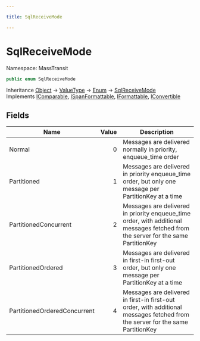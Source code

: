 ```yaml
---

title: SqlReceiveMode

---
```


# SqlReceiveMode

Namespace: MassTransit

```csharp
public enum SqlReceiveMode
```

Inheritance [Object](https://learn.microsoft.com/en-us/dotnet/api/system.object) → [ValueType](https://learn.microsoft.com/en-us/dotnet/api/system.valuetype) → [Enum](https://learn.microsoft.com/en-us/dotnet/api/system.enum) → [SqlReceiveMode](../masstransit/sqlreceivemode)<br/>
Implements [IComparable](https://learn.microsoft.com/en-us/dotnet/api/system.icomparable), [ISpanFormattable](https://learn.microsoft.com/en-us/dotnet/api/system.ispanformattable), [IFormattable](https://learn.microsoft.com/en-us/dotnet/api/system.iformattable), [IConvertible](https://learn.microsoft.com/en-us/dotnet/api/system.iconvertible)

## Fields

| Name | Value | Description |
| --- | --: | --- |
| Normal | 0 | Messages are delivered normally in priority, enqueue_time order |
| Partitioned | 1 | Messages are delivered in priority enqueue_time order, but only one message per PartitionKey at a time |
| PartitionedConcurrent | 2 | Messages are delivered in priority enqueue_time order, with additional messages fetched from the server for the same PartitionKey |
| PartitionedOrdered | 3 | Messages are delivered in first-in first-out order, but only one message per PartitionKey at a time |
| PartitionedOrderedConcurrent | 4 | Messages are delivered in first-in first-out order, with additional messages fetched from the server for the same PartitionKey |
